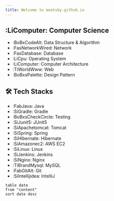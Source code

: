 ```yaml
---
title: Welcome to meatsby.github.io
---
```

## :LiComputer: Computer Science
- :BoBxCodeAlt: Data Structure & Algorithm
- :FasNetworkWired: Network
- :FasDatabase: Database
- :LiCpu: Operating System
- :LiComputer: Computer Architecture
- :TiWorldWww: Web
- :BoBxsPalette: Design Pattern

## 🛠️ Tech Stacks
- :FabJava: Java
- :SiGradle: Gradle
- :BoBxsCheckCircle: Testing
- :SiJunit5: JUnit5
- :SiApachetomcat: Tomcat
- :SiSpring: Spring
- :SiHibernate: Hibernate
- :SiAmazonec2: AWS EC2
- :SiLinux: Linux
- :SiJenkins: Jenkins
- :SiNginx: Nginx
- :TiBrandMysql: MySQL
- :FabGitAlt: Git
- :SiIntellijidea: IntelliJ

```dataview
table date
from "content"
sort date desc
```
